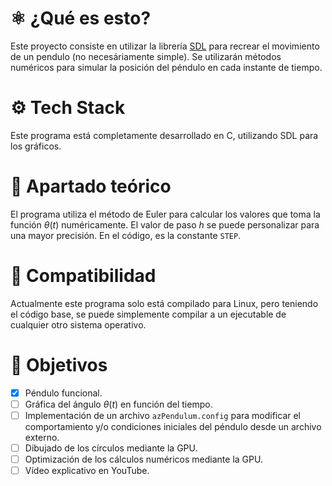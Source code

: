 # ⚛️ ¿Qué es esto?
Este proyecto consiste en utilizar la librería [SDL](https://wiki.libsdl.org/SDL3/FrontPage) para recrear el movimiento de un pendulo (no necesáriamente simple). Se utilizarán métodos numéricos para simular la posición del péndulo en cada instante de tiempo.

# ⚙️ Tech Stack
Este programa está completamente desarrollado en C, utilizando SDL para los gráficos.

# 🔢 Apartado teórico
El programa utiliza el método de Euler para calcular los valores que toma la función $\theta (t)$ numéricamente. El valor de paso $h$ se puede personalizar para una mayor precisión. En el código, es la constante `STEP`. 

# 🚧 Compatibilidad
Actualmente este programa solo está compilado para Linux, pero teniendo el código base, se puede simplemente compilar a un ejecutable de cualquier otro sistema operativo.

# 📝 Objetivos
- [x] Péndulo funcional.
- [ ] Gráfica del ángulo $\theta (t)$ en función del tiempo.
- [ ] Implementación de un archivo `azPendulum.config` para modificar el comportamiento y/o condiciones iniciales del péndulo desde un archivo externo.
- [ ] Dibujado de los círculos mediante la GPU.
- [ ] Optimización de los cálculos numéricos mediante la GPU.
- [ ] Vídeo explicativo en YouTube.